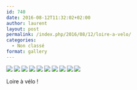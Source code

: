 ```yaml
---
id: 740
date: 2016-08-12T11:32:02+02:00
author: laurent
layout: post
permalink: /index.php/2016/08/12/loire-a-velo/
categories:
  - Non classé
format: gallery
---
```

<img src="/images/2016/08/tumblr_obso1nsfP11uuvt0bo1_1280.jpg" />
<img src="/images/2016/08/tumblr_obso1nsfP11uuvt0bo2_1280.jpg" />
<img src="/images/2016/08/tumblr_obso1nsfP11uuvt0bo3_1280.jpg" />
<img src="/images/2016/08/tumblr_obso1nsfP11uuvt0bo4_1280.jpg" />
<img src="/images/2016/08/tumblr_obso1nsfP11uuvt0bo5_1280.jpg" />
<img src="/images/2016/08/tumblr_obso1nsfP11uuvt0bo6_1280.jpg" />
<img src="/images/2016/08/tumblr_obso1nsfP11uuvt0bo7_1280.jpg" />
<img src="/images/2016/08/tumblr_obso1nsfP11uuvt0bo8_1280.jpg" />
<img src="/images/2016/08/tumblr_obso1nsfP11uuvt0bo9_1280.jpg" />
<img src="/images/2016/08/tumblr_obso1nsfP11uuvt0bo10_1280.jpg" />

Loire à vélo !